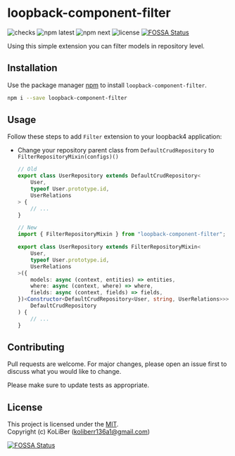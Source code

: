 # loopback-component-filter

![checks](https://img.shields.io/github/checks-status/loopback4/loopback-component-filter/next)
![npm latest](https://img.shields.io/npm/v/loopback-component-filter/latest)
![npm next](https://img.shields.io/npm/v/loopback-component-filter/next)
![license](https://img.shields.io/github/license/loopback4/loopback-component-filter)
[![FOSSA Status](https://app.fossa.com/api/projects/git%2Bgithub.com%2Floopback4%2Floopback-component-filter.svg?type=shield)](https://app.fossa.com/projects/git%2Bgithub.com%2Floopback4%2Floopback-component-filter?ref=badge_shield)

Using this simple extension you can filter models in repository level.

## Installation

Use the package manager [npm](https://docs.npmjs.com/downloading-and-installing-node-js-and-npm) to install `loopback-component-filter`.

```bash
npm i --save loopback-component-filter
```

## Usage

Follow these steps to add `Filter` extension to your loopback4 application:

-   Change your repository parent class from `DefaultCrudRepository` to `FilterRepositoryMixin(configs)()`

    ```ts
    // Old
    export class UserRepository extends DefaultCrudRepository<
        User,
        typeof User.prototype.id,
        UserRelations
    > {
        // ...
    }

    // New
    import { FilterRepositoryMixin } from "loopback-component-filter";

    export class UserRepository extends FilterRepositoryMixin<
        User,
        typeof User.prototype.id,
        UserRelations
    >({
        models: async (context, entities) => entities,
        where: async (context, where) => where,
        fields: async (context, fields) => fields,
    })<Constructor<DefaultCrudRepository<User, string, UserRelations>>>(
        DefaultCrudRepository
    ) {
        // ...
    }
    ```

## Contributing

Pull requests are welcome. For major changes, please open an issue first to discuss what you would like to change.

Please make sure to update tests as appropriate.

## License

This project is licensed under the [MIT](LICENSE.md).  
Copyright (c) KoLiBer (koliberr136a1@gmail.com)

[![FOSSA Status](https://app.fossa.com/api/projects/git%2Bgithub.com%2Floopback4%2Floopback-component-filter.svg?type=large)](https://app.fossa.com/projects/git%2Bgithub.com%2Floopback4%2Floopback-component-filter?ref=badge_large)
